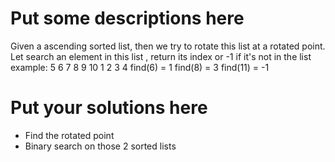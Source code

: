 
# Put some descriptions here 
Given a ascending sorted list, then we try to rotate this list at a rotated point.
Let search an element in this list , return its index or -1 if it's not in the list
example:
5 6 7 8 9 10 1 2 3 4
find(6) = 1
find(8) = 3
find(11) = -1
# Put your solutions here
- Find the rotated point
- Binary search on those 2 sorted lists
